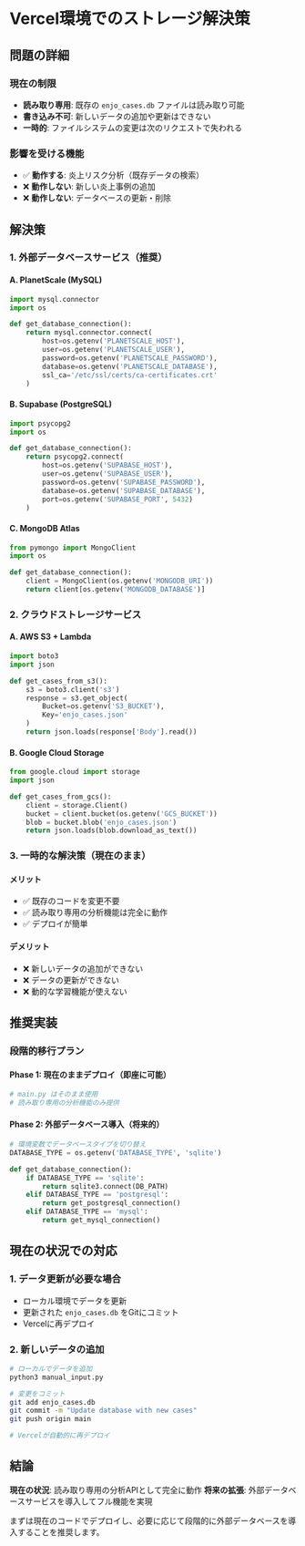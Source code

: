 # Vercel環境でのストレージ解決策

## 問題の詳細

### 現在の制限
- **読み取り専用**: 既存の `enjo_cases.db` ファイルは読み取り可能
- **書き込み不可**: 新しいデータの追加や更新はできない
- **一時的**: ファイルシステムの変更は次のリクエストで失われる

### 影響を受ける機能
- ✅ **動作する**: 炎上リスク分析（既存データの検索）
- ❌ **動作しない**: 新しい炎上事例の追加
- ❌ **動作しない**: データベースの更新・削除

## 解決策

### 1. 外部データベースサービス（推奨）

#### A. PlanetScale (MySQL)
```python
import mysql.connector
import os

def get_database_connection():
    return mysql.connector.connect(
        host=os.getenv('PLANETSCALE_HOST'),
        user=os.getenv('PLANETSCALE_USER'),
        password=os.getenv('PLANETSCALE_PASSWORD'),
        database=os.getenv('PLANETSCALE_DATABASE'),
        ssl_ca='/etc/ssl/certs/ca-certificates.crt'
    )
```

#### B. Supabase (PostgreSQL)
```python
import psycopg2
import os

def get_database_connection():
    return psycopg2.connect(
        host=os.getenv('SUPABASE_HOST'),
        user=os.getenv('SUPABASE_USER'),
        password=os.getenv('SUPABASE_PASSWORD'),
        database=os.getenv('SUPABASE_DATABASE'),
        port=os.getenv('SUPABASE_PORT', 5432)
    )
```

#### C. MongoDB Atlas
```python
from pymongo import MongoClient
import os

def get_database_connection():
    client = MongoClient(os.getenv('MONGODB_URI'))
    return client[os.getenv('MONGODB_DATABASE')]
```

### 2. クラウドストレージサービス

#### A. AWS S3 + Lambda
```python
import boto3
import json

def get_cases_from_s3():
    s3 = boto3.client('s3')
    response = s3.get_object(
        Bucket=os.getenv('S3_BUCKET'),
        Key='enjo_cases.json'
    )
    return json.loads(response['Body'].read())
```

#### B. Google Cloud Storage
```python
from google.cloud import storage
import json

def get_cases_from_gcs():
    client = storage.Client()
    bucket = client.bucket(os.getenv('GCS_BUCKET'))
    blob = bucket.blob('enjo_cases.json')
    return json.loads(blob.download_as_text())
```

### 3. 一時的な解決策（現在のまま）

#### メリット
- ✅ 既存のコードを変更不要
- ✅ 読み取り専用の分析機能は完全に動作
- ✅ デプロイが簡単

#### デメリット
- ❌ 新しいデータの追加ができない
- ❌ データの更新ができない
- ❌ 動的な学習機能が使えない

## 推奨実装

### 段階的移行プラン

#### Phase 1: 現在のままデプロイ（即座に可能）
```python
# main.py はそのまま使用
# 読み取り専用の分析機能のみ提供
```

#### Phase 2: 外部データベース導入（将来的）
```python
# 環境変数でデータベースタイプを切り替え
DATABASE_TYPE = os.getenv('DATABASE_TYPE', 'sqlite')

def get_database_connection():
    if DATABASE_TYPE == 'sqlite':
        return sqlite3.connect(DB_PATH)
    elif DATABASE_TYPE == 'postgresql':
        return get_postgresql_connection()
    elif DATABASE_TYPE == 'mysql':
        return get_mysql_connection()
```

## 現在の状況での対応

### 1. データ更新が必要な場合
- ローカル環境でデータを更新
- 更新された `enjo_cases.db` をGitにコミット
- Vercelに再デプロイ

### 2. 新しいデータの追加
```bash
# ローカルでデータを追加
python3 manual_input.py

# 変更をコミット
git add enjo_cases.db
git commit -m "Update database with new cases"
git push origin main

# Vercelが自動的に再デプロイ
```

## 結論

**現在の状況**: 読み取り専用の分析APIとして完全に動作
**将来の拡張**: 外部データベースサービスを導入してフル機能を実現

まずは現在のコードでデプロイし、必要に応じて段階的に外部データベースを導入することを推奨します。
